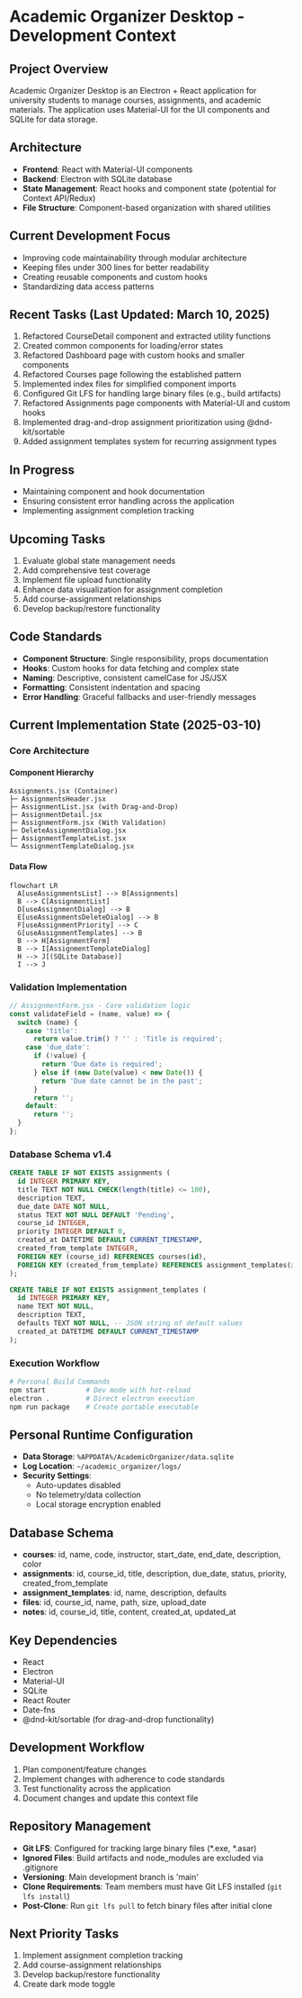 # Academic Organizer Desktop - Development Context

## Project Overview
Academic Organizer Desktop is an Electron + React application for university students to manage courses, assignments, and academic materials. The application uses Material-UI for the UI components and SQLite for data storage.

## Architecture
- **Frontend**: React with Material-UI components
- **Backend**: Electron with SQLite database
- **State Management**: React hooks and component state (potential for Context API/Redux)
- **File Structure**: Component-based organization with shared utilities

## Current Development Focus
- Improving code maintainability through modular architecture
- Keeping files under 300 lines for better readability
- Creating reusable components and custom hooks
- Standardizing data access patterns

## Recent Tasks (Last Updated: March 10, 2025)
1. Refactored CourseDetail component and extracted utility functions
2. Created common components for loading/error states
3. Refactored Dashboard page with custom hooks and smaller components
4. Refactored Courses page following the established pattern
5. Implemented index files for simplified component imports
6. Configured Git LFS for handling large binary files (e.g., build artifacts)
7. Refactored Assignments page components with Material-UI and custom hooks
8. Implemented drag-and-drop assignment prioritization using @dnd-kit/sortable
9. Added assignment templates system for recurring assignment types

## In Progress
- Maintaining component and hook documentation
- Ensuring consistent error handling across the application
- Implementing assignment completion tracking

## Upcoming Tasks
1. Evaluate global state management needs
2. Add comprehensive test coverage
3. Implement file upload functionality
4. Enhance data visualization for assignment completion
5. Add course-assignment relationships
6. Develop backup/restore functionality

## Code Standards
- **Component Structure**: Single responsibility, props documentation
- **Hooks**: Custom hooks for data fetching and complex state
- **Naming**: Descriptive, consistent camelCase for JS/JSX
- **Formatting**: Consistent indentation and spacing
- **Error Handling**: Graceful fallbacks and user-friendly messages

## Current Implementation State (2025-03-10)

### Core Architecture

#### Component Hierarchy
```text
Assignments.jsx (Container)
├─ AssignmentsHeader.jsx
├─ AssignmentList.jsx (with Drag-and-Drop)
├─ AssignmentDetail.jsx
├─ AssignmentForm.jsx (With Validation)
├─ DeleteAssignmentDialog.jsx
├─ AssignmentTemplateList.jsx
└─ AssignmentTemplateDialog.jsx
```

#### Data Flow
```mermaid
flowchart LR
  A[useAssignmentsList] --> B[Assignments]
  B --> C[AssignmentList]
  D[useAssignmentDialog] --> B
  E[useAssignmentsDeleteDialog] --> B
  F[useAssignmentPriority] --> C
  G[useAssignmentTemplates] --> B
  B --> H[AssignmentForm]
  B --> I[AssignmentTemplateDialog]
  H --> J[(SQLite Database)]
  I --> J
```

### Validation Implementation
```javascript
// AssignmentForm.jsx - Core validation logic
const validateField = (name, value) => {
  switch (name) {
    case 'title':
      return value.trim() ? '' : 'Title is required';
    case 'due_date':
      if (!value) {
        return 'Due date is required';
      } else if (new Date(value) < new Date()) {
        return 'Due date cannot be in the past';
      }
      return '';
    default:
      return '';
  }
};
```

### Database Schema v1.4
```sql
CREATE TABLE IF NOT EXISTS assignments (
  id INTEGER PRIMARY KEY,
  title TEXT NOT NULL CHECK(length(title) <= 100),
  description TEXT,
  due_date DATE NOT NULL,
  status TEXT NOT NULL DEFAULT 'Pending',
  course_id INTEGER,
  priority INTEGER DEFAULT 0,
  created_at DATETIME DEFAULT CURRENT_TIMESTAMP,
  created_from_template INTEGER,
  FOREIGN KEY (course_id) REFERENCES courses(id),
  FOREIGN KEY (created_from_template) REFERENCES assignment_templates(id)
);

CREATE TABLE IF NOT EXISTS assignment_templates (
  id INTEGER PRIMARY KEY,
  name TEXT NOT NULL,
  description TEXT,
  defaults TEXT NOT NULL, -- JSON string of default values
  created_at DATETIME DEFAULT CURRENT_TIMESTAMP
);
```

### Execution Workflow
```bash
# Personal Build Commands
npm start          # Dev mode with hot-reload
electron .         # Direct electron execution
npm run package    # Create portable executable
```

## Personal Runtime Configuration
- **Data Storage**: `%APPDATA%/AcademicOrganizer/data.sqlite`
- **Log Location**: `~/academic_organizer/logs/`
- **Security Settings**:
  - Auto-updates disabled
  - No telemetry/data collection
  - Local storage encryption enabled

## Database Schema
- **courses**: id, name, code, instructor, start_date, end_date, description, color
- **assignments**: id, course_id, title, description, due_date, status, priority, created_from_template
- **assignment_templates**: id, name, description, defaults
- **files**: id, course_id, name, path, size, upload_date
- **notes**: id, course_id, title, content, created_at, updated_at

## Key Dependencies
- React
- Electron
- Material-UI
- SQLite
- React Router
- Date-fns
- @dnd-kit/sortable (for drag-and-drop functionality)

## Development Workflow
1. Plan component/feature changes
2. Implement changes with adherence to code standards
3. Test functionality across the application
4. Document changes and update this context file

## Repository Management
- **Git LFS**: Configured for tracking large binary files (*.exe, *.asar)
- **Ignored Files**: Build artifacts and node_modules are excluded via .gitignore
- **Versioning**: Main development branch is 'main'
- **Clone Requirements**: Team members must have Git LFS installed (`git lfs install`)
- **Post-Clone**: Run `git lfs pull` to fetch binary files after initial clone

## Next Priority Tasks
1. Implement assignment completion tracking
2. Add course-assignment relationships
3. Develop backup/restore functionality
4. Create dark mode toggle
